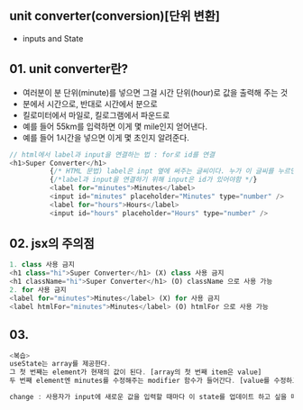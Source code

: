 ## unit converter(conversion)[단위 변환]
- inputs and State

## 01. unit converter란?
- 여러분이 분 단위(minute)를 넣으면 그걸 시간 단위(hour)로 값을 출력해 주는 것 
- 분에서 시간으로, 반대로 시간에서 분으로
- 킬로미터에서 마일로, 킬로그램에서 파운드로
- 예를 들어 55km를 입력하면 이게 몇 mile인지 얻어낸다.
- 예를 들어 1시간을 넣으면 이게 몇 초인지 알려준다. 

```js
// html에서 label과 input을 연결하는 법 : for로 id를 연결
<h1>Super Converter</h1>
          {/* HTML 문법) label은 inpt 옆에 써주는 글씨이다. 누가 이 글씨를 누르면 이 옆 input이 선택됨 html의 for 속성으로 input의 id와 같게 설정*/}
          {/*label과 input을 연결하기 위해 input은 id가 있어야함 */}
          <label for="minutes">Minutes</label>
          <input id="minutes" placeholder="Minutes" type="number" />
          <label for="hours">Hours</label>
          <input id="hours" placeholder="Hours" type="number" />
 ```
 
 ## 02. jsx의 주의점
 ```js
1. class 사용 금지
 <h1 class="hi">Super Converter</h1> (X) class 사용 금지
 <h1 className="hi">Super Converter</h1> (O) className 으로 사용 가능
2. for 사용 금지
<label for="minutes">Minutes</label> (X) for 사용 금지
<label htmlFor="minutes">Minutes</label> (O) htmlFor 으로 사용 가능
 ```
 
 ## 03. 
 ```js
 <복습>
 useState는 array를 제공한다.
 그 첫 번째는 element가 현재의 값이 된다. [array의 첫 번째 item은 value]
 두 번째 element엔 minutes를 수정해주는 modifier 함수가 들어간다. [value를 수정하고, component를 새로고침 할 때 쓰는 함수]
 
 change : 사용자가 input에 새로운 값을 입력할 때마다 이 state를 업데이트 하고 싶을 때
 ```
 
